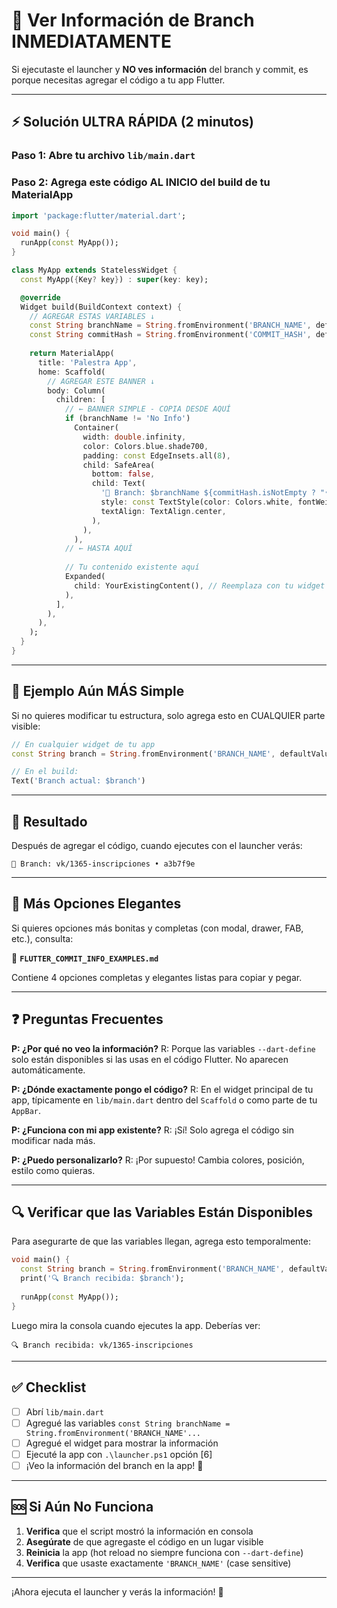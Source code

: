 # 🚀 Ver Información de Branch INMEDIATAMENTE

Si ejecutaste el launcher y **NO ves información** del branch y commit, es porque necesitas agregar el código a tu app Flutter.

---

## ⚡ Solución ULTRA RÁPIDA (2 minutos)

### Paso 1: Abre tu archivo `lib/main.dart`

### Paso 2: Agrega este código AL INICIO del build de tu MaterialApp

```dart
import 'package:flutter/material.dart';

void main() {
  runApp(const MyApp());
}

class MyApp extends StatelessWidget {
  const MyApp({Key? key}) : super(key: key);

  @override
  Widget build(BuildContext context) {
    // AGREGAR ESTAS VARIABLES ↓
    const String branchName = String.fromEnvironment('BRANCH_NAME', defaultValue: 'No Info');
    const String commitHash = String.fromEnvironment('COMMIT_HASH', defaultValue: '');
    
    return MaterialApp(
      title: 'Palestra App',
      home: Scaffold(
        // AGREGAR ESTE BANNER ↓
        body: Column(
          children: [
            // ← BANNER SIMPLE - COPIA DESDE AQUÍ
            if (branchName != 'No Info')
              Container(
                width: double.infinity,
                color: Colors.blue.shade700,
                padding: const EdgeInsets.all(8),
                child: SafeArea(
                  bottom: false,
                  child: Text(
                    '🔵 Branch: $branchName ${commitHash.isNotEmpty ? "• $commitHash" : ""}',
                    style: const TextStyle(color: Colors.white, fontWeight: FontWeight.bold),
                    textAlign: TextAlign.center,
                  ),
                ),
              ),
            // ← HASTA AQUÍ
            
            // Tu contenido existente aquí
            Expanded(
              child: YourExistingContent(), // Reemplaza con tu widget
            ),
          ],
        ),
      ),
    );
  }
}
```

---

## 🎯 Ejemplo Aún MÁS Simple

Si no quieres modificar tu estructura, solo agrega esto en CUALQUIER parte visible:

```dart
// En cualquier widget de tu app
const String branch = String.fromEnvironment('BRANCH_NAME', defaultValue: '');

// En el build:
Text('Branch actual: $branch')
```

---

## 📱 Resultado

Después de agregar el código, cuando ejecutes con el launcher verás:

```
🔵 Branch: vk/1365-inscripciones • a3b7f9e
```

---

## 🎨 Más Opciones Elegantes

Si quieres opciones más bonitas y completas (con modal, drawer, FAB, etc.), consulta:

📄 **`FLUTTER_COMMIT_INFO_EXAMPLES.md`**

Contiene 4 opciones completas y elegantes listas para copiar y pegar.

---

## ❓ Preguntas Frecuentes

**P: ¿Por qué no veo la información?**
R: Porque las variables `--dart-define` solo están disponibles si las usas en el código Flutter. No aparecen automáticamente.

**P: ¿Dónde exactamente pongo el código?**
R: En el widget principal de tu app, típicamente en `lib/main.dart` dentro del `Scaffold` o como parte de tu `AppBar`.

**P: ¿Funciona con mi app existente?**
R: ¡Sí! Solo agrega el código sin modificar nada más.

**P: ¿Puedo personalizarlo?**
R: ¡Por supuesto! Cambia colores, posición, estilo como quieras.

---

## 🔍 Verificar que las Variables Están Disponibles

Para asegurarte de que las variables llegan, agrega esto temporalmente:

```dart
void main() {
  const String branch = String.fromEnvironment('BRANCH_NAME', defaultValue: 'NO_BRANCH');
  print('🔍 Branch recibida: $branch');
  
  runApp(const MyApp());
}
```

Luego mira la consola cuando ejecutes la app. Deberías ver:
```
🔍 Branch recibida: vk/1365-inscripciones
```

---

## ✅ Checklist

- [ ] Abrí `lib/main.dart`
- [ ] Agregué las variables `const String branchName = String.fromEnvironment('BRANCH_NAME'...`
- [ ] Agregué el widget para mostrar la información
- [ ] Ejecuté la app con `.\launcher.ps1` opción [6]
- [ ] ¡Veo la información del branch en la app! 🎉

---

## 🆘 Si Aún No Funciona

1. **Verifica** que el script mostró la información en consola
2. **Asegúrate** de que agregaste el código en un lugar visible
3. **Reinicia** la app (hot reload no siempre funciona con `--dart-define`)
4. **Verifica** que usaste exactamente `'BRANCH_NAME'` (case sensitive)

---

¡Ahora ejecuta el launcher y verás la información! 🚀

